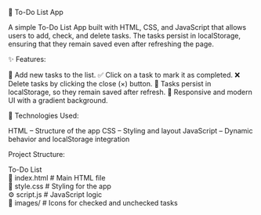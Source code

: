 📝 To-Do List App

A simple To-Do List App built with HTML, CSS, and JavaScript that allows users to add, check, and delete tasks. The tasks persist in localStorage, ensuring that they remain saved even after refreshing the page.

✨ Features:

📌 Add new tasks to the list.
✅ Click on a task to mark it as completed.
❌ Delete tasks by clicking the close (×) button.
🔄 Tasks persist in localStorage, so they remain saved after refresh.
🎨 Responsive and modern UI with a gradient background.

🚀 Technologies Used:

HTML – Structure of the app
CSS – Styling and layout
JavaScript – Dynamic behavior and localStorage integration

Project Structure:

To-Do List  
📄 index.html       # Main HTML file  
🎨 style.css        # Styling for the app  
⚙️ script.js        # JavaScript logic  
📁 images/         # Icons for checked and unchecked tasks  


